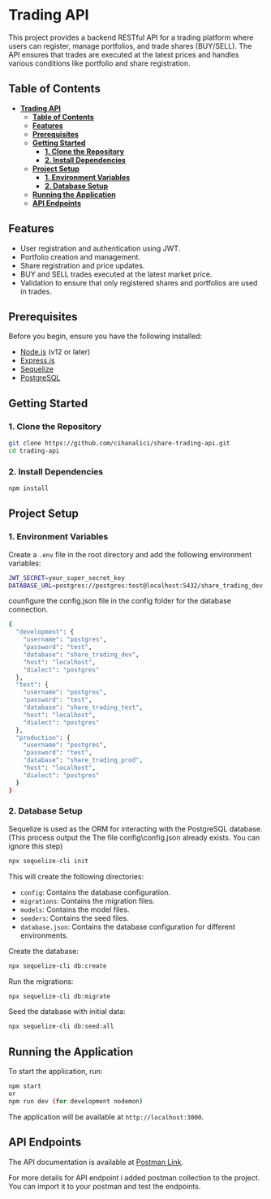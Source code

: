 # **Trading API**

This project provides a backend RESTful API for a trading platform where users can register, manage portfolios, and trade shares (BUY/SELL). The API ensures that trades are executed at the latest prices and handles various conditions like portfolio and share registration.

## **Table of Contents**

- [**Trading API**](#trading-api)
  - [**Table of Contents**](#table-of-contents)
  - [**Features**](#features)
  - [**Prerequisites**](#prerequisites)
  - [**Getting Started**](#getting-started)
    - [**1. Clone the Repository**](#1-clone-the-repository)
    - [**2. Install Dependencies**](#2-install-dependencies)
  - [**Project Setup**](#project-setup)
    - [**1. Environment Variables**](#1-environment-variables)
    - [**2. Database Setup**](#2-database-setup)
  - [**Running the Application**](#running-the-application)
  - [**API Endpoints**](#api-endpoints)

## **Features**

- User registration and authentication using JWT.
- Portfolio creation and management.
- Share registration and price updates.
- BUY and SELL trades executed at the latest market price.
- Validation to ensure that only registered shares and portfolios are used in trades.

## **Prerequisites**

Before you begin, ensure you have the following installed:

- [Node.js](https://nodejs.org/) (v12 or later)
- [Express.js](https://expressjs.com/)
- [Sequelize](https://sequelize.org/)
- [PostgreSQL](https://www.postgresql.org/)

## **Getting Started**

### **1. Clone the Repository**

```bash
git clone https://github.com/cihanalici/share-trading-api.git
cd trading-api

```

### **2. Install Dependencies**

```bash
npm install
```

## **Project Setup**

### **1. Environment Variables**

Create a `.env` file in the root directory and add the following environment variables:

```bash
JWT_SECRET=your_super_secret_key
DATABASE_URL=postgres://postgres:test@localhost:5432/share_trading_dev
```

counfigure the config.json file in the config folder for the database connection.

```bash
{
  "development": {
    "username": "postgres",
    "password": "test",
    "database": "share_trading_dev",
    "host": "localhost",
    "dialect": "postgres"
  },
  "test": {
    "username": "postgres",
    "password": "test",
    "database": "share_trading_test",
    "host": "localhost",
    "dialect": "postgres"
  },
  "production": {
    "username": "postgres",
    "password": "test",
    "database": "share_trading_prod",
    "host": "localhost",
    "dialect": "postgres"
  }
}
```

### **2. Database Setup**

Sequelize is used as the ORM for interacting with the PostgreSQL database. (This process output the The file config\config.json already exists. You can ignore this step)

```bash
npx sequelize-cli init
```

This will create the following directories:

- `config`: Contains the database configuration.
- `migrations`: Contains the migration files.
- `models`: Contains the model files.
- `seeders`: Contains the seed files.
- `database.json`: Contains the database configuration for different environments.

Create the database:

```bash
npx sequelize-cli db:create
```

Run the migrations:

```bash
npx sequelize-cli db:migrate
```

Seed the database with initial data:

```bash
npx sequelize-cli db:seed:all
```

## **Running the Application**

To start the application, run:

```bash
npm start
or
npm run dev (for development nodemon)
```

The application will be available at `http://localhost:3000`.

## **API Endpoints**

The API documentation is available at [Postman Link](https://crimson-meadow-2203.postman.co/workspace/Cihanalici~7f8fd255-e541-45ac-82c4-6b44afac9dee/collection/26285529-5e6da4b9-1733-454a-8e6b-3392d10846da?action=share&creator=26285529).

For more details for API endpoint i added postman collection to the project. You can import it to your postman and test the endpoints.
